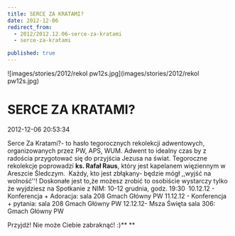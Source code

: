 ```yaml
---
title: SERCE ZA KRATAMI?
date: 2012-12-06
redirect_from: 
  - 2012/2012.12.06-serce-za-kratami
  - serce-za-kratami

published: true
---
```



![images/stories/2012/rekol pw12s.jpg](images/stories/2012/rekol pw12s.jpg)

# SERCE ZA KRATAMI?

<time>2012-12-06 20:53:34</time>



Serce Za Kratami?- to hasło tegorocznych rekolekcji adwentowych,  organizowanych przez PW, APS, WUM. Adwent to idealny czas by z radościa  przygotować się do przyjścia Jezusa na świat.
Tegoroczne rekolekcje poprowadzi **ks. Rafał Raus**, który jest kapelanem więziennym w Areszcie Śledczym.
&nbsp;Każdy, kto jest zbłąkany- będzie mógł ,,wyjść na wolność''! Doskonałe  jest to,że możesz zrobić to osobiście wystarczy tylko że wyjdziesz na  Spotkanie z NIM: 10-12 grudnia, godz. 19:30
&nbsp;10.12.12 - Konferencja + Adoracja: sala 208 Gmach Główny PW
11.12.12 - Konferencja + pytania: sala 208 Gmach Główny PW
12.12.12- Msza Święta sala 306: Gmach Główny PW

Przyjdź! Nie może Ciebie zabraknąć! :)**
**


<!--CONTENT FROM OLD SERVER (jos before 2013): 

Serce Za Kratami?- to hasło tegorocznych rekolekcji adwentowych,  organizowanych przez PW, APS, WUM. Adwent to idealny czas by z radościa  przygotować się do przyjścia Jezusa na świat.


Tegoroczne rekolekcje poprowadzi **ks. Rafał Raus**, który jest kapelanem więziennym w Areszcie Śledczym.


&nbsp;Każdy, kto jest zbłąkany- będzie mógł ,,wyjść na wolność''! Doskonałe  jest to,że możesz zrobić to osobiście wystarczy tylko że wyjdziesz na  Spotkanie z NIM: 10-12 grudnia, godz. 19:30


&nbsp;10.12.12 - Konferencja + Adoracja: sala 208 Gmach Główny PW


11.12.12 - Konferencja + pytania: sala 208 Gmach Główny PW


12.12.12- Msza Święta sala 306: Gmach Główny PW

Przyjdź! Nie może Ciebie zabraknąć! :)**
**

-->

<!--{{json:{"created_date":"2012-12-06 20:53:34","publish_down":"0000-00-00 00:00:00","id":"1155"}}}-->
